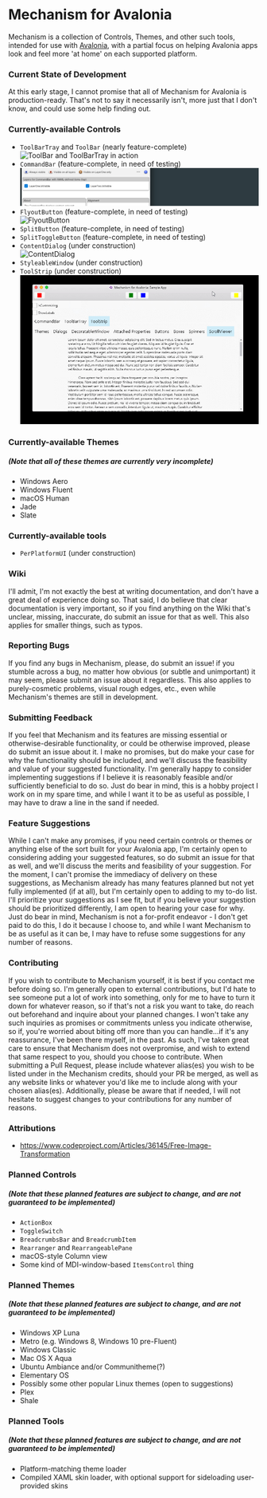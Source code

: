 # Mechanism for Avalonia

Mechanism is a collection of Controls, Themes, and other such tools, intended for use with [Avalonia](https://github.com/AvaloniaUI/Avalonia/), with a partial focus on helping Avalonia apps look and feel more 'at home' on each supported platform.

### Current State of Development
At this early stage, I cannot promise that all of Mechanism for Avalonia is production-ready. That's not to say it necessarily isn't, more just that I don't know, and could use some help finding out.

### Currently-available Controls
- `ToolBarTray` and `ToolBar` (nearly feature-complete)<br/>![ToolBar and ToolBarTray in action](/ReadmeImages/ToolBar-ToolBarTray.gif)
- `CommandBar` (feature-complete, in need of testing)<br/>![CommandBar in action](/ReadmeImages/CommandBar.gif)
- `FlyoutButton` (feature-complete, in need of testing)<br/>![FlyoutButton](/ReadmeImages/FlyoutButton.png)
- `SplitButton` (feature-complete, in need of testing)
- `SplitToggleButton` (feature-complete, in need of testing)
- `ContentDialog` (under construction)<br/>![ContentDialog](/ReadmeImages/ContentDialog.png)
- `StyleableWindow` (under construction)
- `ToolStrip` (under construction)<br/>![ToolStrip](/ReadmeImages/ToolStrip.gif)

### Currently-available Themes
##### (Note that all of these themes are currently very incomplete)
- Windows Aero
- Windows Fluent
- macOS Human
- Jade
- Slate

### Currently-available tools
- `PerPlatformUI` (under construction)

### Wiki
I'll admit, I'm not exactly the best at writing documentation, and don't have a great deal of experience doing so. That said, I do believe that clear documentation is very important, so if you find anything on the Wiki that's unclear, missing, inaccurate, do submit an issue for that as well. This also applies for smaller things, such as typos.

### Reporting Bugs
If you find any bugs in Mechanism, please, do submit an issue! if you stumble across a bug, no matter how obvious (or subtle and unimportant) it may seem, please submit an issue about it regardless. This also applies to purely-cosmetic problems, visual rough edges, etc., even while Mechanism's themes are still in development.

### Submitting Feedback
If you feel that Mechanism and its features are missing essential or otherwise-desirable functionality, or could be otherwise improved, please do submit an issue about it. I make no promises, but do make your case for why the functionality should be included, and we'll discuss the feasibility and value of your suggested functionality. I'm generally happy to consider implementing suggestions if I believe it is reasonably feasible and/or sufficiently beneficial to do so. Just do bear in mind, this is a hobby project I work on in my spare time, and while I want it to be as useful as possible, I may have to draw a line in the sand if needed.

### Feature Suggestions
While I can't make any promises, if you need certain controls or themes or anything else of the sort built for your Avalonia app, I'm certainly open to considering adding your suggested features, so do submit an issue for that as well, and we'll discuss the merits and feasibility of your suggestion. For the moment, I can't promise the immediacy of delivery on these suggestions, as Mechanism already has many features planned but not yet fully implemented (if at all), but I'm certainly open to adding to my to-do list. I'll prioritize your suggestions as I see fit, but if you believe your suggestion should be prioritized differently, I am open to hearing your case for why. Just do bear in mind, Mechanism is not a for-profit endeavor - I don't get paid to do this, I do it because I choose to, and while I want Mechanism to be as useful as it can be, I may have to refuse some suggestions for any number of reasons.

### Contributing
If you wish to contribute to Mechanism yourself, it is best if you contact me before doing so. I'm generally open to external contributions, but I'd hate to see someone put a lot of work into something, only for me to have to turn it down for whatever reason, so if that's not a risk you want to take, do reach out beforehand and inquire about your planned changes. I won't take any such inquiries as promises or commitments unless you indicate otherwise, so if, you're worried about biting off more than you can handle...if it's any reassurance, I've been there myself, in the past. As such, I've taken great care to ensure that Mechanism does not overpromise, and wish to extend that same respect to you, should you choose to contribute.
When submitting a Pull Request, please include whatever alias(es) you wish to be listed under in the Mechanism credits, should your PR be merged, as well as any website links or whatever you'd like me to include along with your chosen alias(es). Additionally, please be aware that if needed, I will not hesitate to suggest changes to your contributions for any number of reasons.

### Attributions
- https://www.codeproject.com/Articles/36145/Free-Image-Transformation

### Planned Controls
##### (Note that these planned features are subject to change, and are not guaranteed to be implemented)
- `ActionBox`
- `ToggleSwitch`
- `BreadcrumbsBar` and `BreadcrumbItem`
- `Rearranger` and `RearrangeablePane`
- macOS-style Column view
- Some kind of MDI-window-based `ItemsControl` thing

### Planned Themes
##### (Note that these planned features are subject to change, and are not guaranteed to be implemented)
- Windows XP Luna
- Metro (e.g. Windows 8, Windows 10 pre-Fluent)
- Windows Classic
- Mac OS X Aqua
- Ubuntu Ambiance and/or Communitheme(?)
- Elementary OS
- Possibly some other popular Linux themes (open to suggestions)
- Plex
- Shale

### Planned Tools
##### (Note that these planned features are subject to change, and are not guaranteed to be implemented)
- Platform-matching theme loader
- Compiled XAML skin loader, with optional support for sideloading user-provided skins
